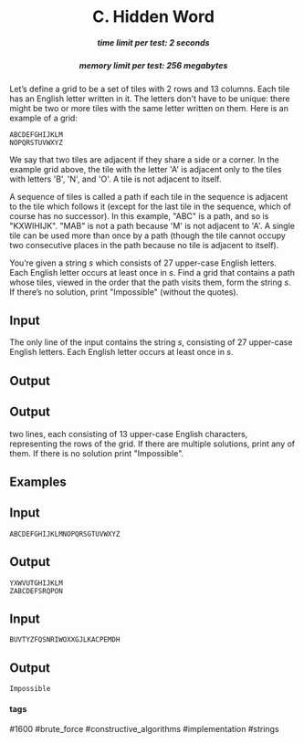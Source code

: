 <h1 style='text-align: center;'> C. Hidden Word</h1>

<h5 style='text-align: center;'>time limit per test: 2 seconds</h5>
<h5 style='text-align: center;'>memory limit per test: 256 megabytes</h5>

Let’s define a grid to be a set of tiles with 2 rows and 13 columns. Each tile has an English letter written in it. The letters don't have to be unique: there might be two or more tiles with the same letter written on them. Here is an example of a grid:

 
```
ABCDEFGHIJKLM  
NOPQRSTUVWXYZ
```
 We say that two tiles are adjacent if they share a side or a corner. In the example grid above, the tile with the letter 'A' is adjacent only to the tiles with letters 'B', 'N', and 'O'. A tile is not adjacent to itself.

A sequence of tiles is called a path if each tile in the sequence is adjacent to the tile which follows it (except for the last tile in the sequence, which of course has no successor). In this example, "ABC" is a path, and so is "KXWIHIJK". "MAB" is not a path because 'M' is not adjacent to 'A'. A single tile can be used more than once by a path (though the tile cannot occupy two consecutive places in the path because no tile is adjacent to itself).

You’re given a string *s* which consists of 27 upper-case English letters. Each English letter occurs at least once in *s*. Find a grid that contains a path whose tiles, viewed in the order that the path visits them, form the string *s*. If there’s no solution, print "Impossible" (without the quotes).

## Input

The only line of the input contains the string *s*, consisting of 27 upper-case English letters. Each English letter occurs at least once in *s*.

## Output

## Output

 two lines, each consisting of 13 upper-case English characters, representing the rows of the grid. If there are multiple solutions, print any of them. If there is no solution print "Impossible".

## Examples

## Input


```
ABCDEFGHIJKLMNOPQRSGTUVWXYZ  

```
## Output


```
YXWVUTGHIJKLM  
ZABCDEFSRQPON  

```
## Input


```
BUVTYZFQSNRIWOXXGJLKACPEMDH  

```
## Output


```
Impossible  

```


#### tags 

#1600 #brute_force #constructive_algorithms #implementation #strings 